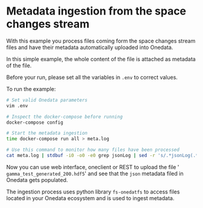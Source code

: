 # Metadata ingestion from the space changes stream

With this example you process files coming form the space changes stream files and have their metadata automatically uploaded into Onedata.

In this simple example, the whole content of the file is attached as metadata of the file.

Before your run, please set all the variables in `.env` to correct values.

To run the example:

```bash
# Set valid Onedata parameters
vim .env

# Inspect the docker-compose before running
docker-compose config

# Start the metadata ingestion
time docker-compose run all > meta.log

# Use this command to monitor how many files have been processed
cat meta.log | stdbuf -i0 -o0 -e0 grep jsonLog | sed -r 's/.*jsonLog(.*)}.*/\1}/g' |  cut -f 2- -d ':' |   jq " [.wholeTime] | add" | wc -l
```

Now you can use web interface, oneclient or REST to upload the file ' `gamma_test_generated_200.hdf5`' and see that the `json` metadata filed in Onedata gets populated.

The ingestion process uses python library `fs-onedatfs` to access files located in your Onedata ecosystem and is used to ingest metadata.
